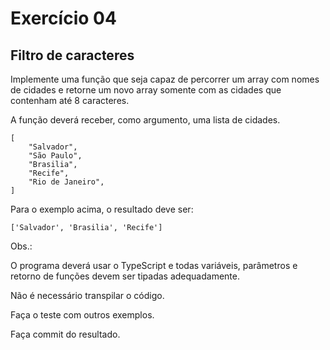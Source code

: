 # Exercício 04

## Filtro de caracteres

Implemente uma função que seja capaz de percorrer um array com nomes de cidades e retorne um novo array somente com as cidades que contenham até 8 caracteres.

A função deverá receber, como argumento, uma lista de cidades.

```
[
    "Salvador",
    "São Paulo",
    "Brasilia",
    "Recife",
    "Rio de Janeiro",
]
```

Para o exemplo acima, o resultado deve ser:

```
['Salvador', 'Brasilia', 'Recife']
```

Obs.:

O programa deverá usar o TypeScript e todas variáveis, parâmetros e retorno de funções devem ser tipadas adequadamente.

Não é necessário transpilar o código.

Faça o teste com outros exemplos.

Faça commit do resultado.